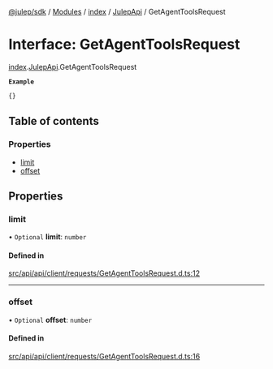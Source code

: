 [@julep/sdk](../README.md) / [Modules](../modules.md) / [index](../modules/index.md) / [JulepApi](../modules/index.JulepApi.md) / GetAgentToolsRequest

# Interface: GetAgentToolsRequest

[index](../modules/index.md).[JulepApi](../modules/index.JulepApi.md).GetAgentToolsRequest

**`Example`**

```ts
{}
```

## Table of contents

### Properties

- [limit](index.JulepApi.GetAgentToolsRequest.md#limit)
- [offset](index.JulepApi.GetAgentToolsRequest.md#offset)

## Properties

### limit

• `Optional` **limit**: `number`

#### Defined in

[src/api/api/client/requests/GetAgentToolsRequest.d.ts:12](https://github.com/julep-ai/samantha-dev/blob/1a65618/sdks/js/src/api/api/client/requests/GetAgentToolsRequest.d.ts#L12)

___

### offset

• `Optional` **offset**: `number`

#### Defined in

[src/api/api/client/requests/GetAgentToolsRequest.d.ts:16](https://github.com/julep-ai/samantha-dev/blob/1a65618/sdks/js/src/api/api/client/requests/GetAgentToolsRequest.d.ts#L16)
